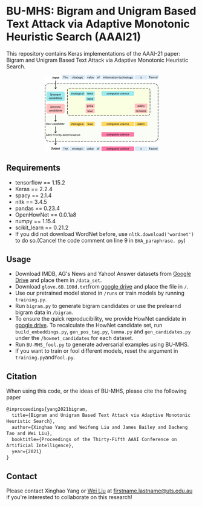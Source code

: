 # BU-MHS:  Bigram and Unigram Based Text Attack via Adaptive Monotonic Heuristic Search (AAAI21)

This repository contains Keras implementations of the AAAI-21 paper: Bigram and Unigram Based Text Attack via Adaptive Monotonic Heuristic Search.
<p align="center">
<img src="https://github.com/AdvAttack/BU-MHS-AAAI21/blob/master/image/fig-flowchart.png" width=60% height=60%>
</p>

## Requirements
* tensorflow == 1.15.2
* Keras == 2.2.4
* spacy == 2.1.4
* nltk == 3.4.5
* pandas == 0.23.4
* OpenHowNet == 0.0.1a8
* numpy == 1.15.4
* scikit_learn == 0.21.2
* If you did not download WordNet before, use `nltk.download('wordnet')` to do so.(Cancel the code comment on line 9 in `BHA_paraphrase. py`) 


## Usage

* Download IMDB, AG's News and Yahoo! Answer datasets from [Google Drive](https://drive.google.com/drive/folders/1uvIYFvP21_YpAojuJ_UJ3CfWIq6DdDwr?usp=sharing) and place them in `/data_set`.
* Download `glove.6B.100d.txt`from [google drive](https://drive.google.com/file/d/1eUV5XW-B0CKRAyHsnp89cHc-s0psRot-/view?usp=sharing) and place the file in `/`.
* Use our pretrained model stored in `/runs` or train models by running `training.py`.
* Run `bigram.py` to generate bigram candidates or use the prelearnd bigram data in `/bigram`.
* To ensure the quick reproducibility, we provide HowNet candidate in [google drive](https://drive.google.com/drive/folders/18b_opVai9igJMze4h_Ip0wewuW2czuRi?usp=sharing). To recalculate the HowNet candidate set, run `build_embeddings.py`, `gen_pos_tag.py`, `lemma.py` and `gen_candidates.py` under the `/hownet_candidates` for each dataset.
* Run `BU-MHS_fool.py` to generate adversarial examples using BU-MHS.
* If you want to train or fool different models, reset the argument in `training.py`and`fool.py`.

## Citation

When using this code, or the ideas of BU-MHS, please cite the following paper
<pre><code>@inproceedings{yang2021bigram,
  title={Bigram and Unigram Based Text Attack via Adaptive Monotonic Heuristic Search},
  author={Xinghao Yang and Weifeng Liu and James Bailey and Dacheng Tao and Wei Liu},
  booktitle={Proceedings of the Thirty-Fifth AAAI Conference on Artificial Intelligence},
  year={2021}
}
</code></pre>


## Contact

Please contact Xinghao Yang or [Wei Liu](https://wei-research.github.io/) at firstname.lastname@uts.edu.au if you're interested to collaborate on this research!
